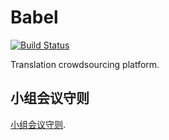 # Babel

[![Build Status](https://travis-ci.com/YuanHaoReginald/Babel.svg?token=zsHGTmLAzFgKwvRHdwXj&branch=master)](https://travis-ci.com/YuanHaoReginald/Babel)

Translation crowdsourcing platform.

## 小组会议守则
[小组会议守则](https://hackmd.io/s/ByVTFc8xG).

